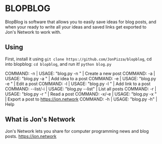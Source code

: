 # BLOPBLOG

BlopBlog is software that allows you to easily save ideas for blog posts, and when your ready to write all your ideas and saved links get exported to Jon's Network to work with.

## Using

First, install it using `git clone https://github.com/JonPizza/blopblog`, cd into blopblog: `cd blopblog`, and run it! `python blog.py`

COMMAND:     -n     | USAGE: "blog.py -n <POST ID>"        | Create a new post
COMMAND:     -a     | USAGE: "blog.py -a <IDEA> <POST ID>" | Add idea to a post
COMMAND:     -e     | USAGE: "blog.py -e <POST ID>"        | Edit a post
COMMAND:     -l     | USAGE: "blog.py -l <URL> <POST ID>"  | Add link to a post
COMMAND: --list/-i  | USAGE: "blog.py --list"              | List all posts
COMMAND:     -r     | USAGE: "blog.py -r <POST ID>"        | Read a post
COMMAND:   -x/-e    | USAGE: "blog.py -x <POST ID>"        | Export a post to https://jon.network
COMMAND:     -h     | USAGE: "blog.py -h"                  | Help

## What is Jon's Network

Jon's Network lets you share for computer programming news and blog posts. <https://jon.network>
